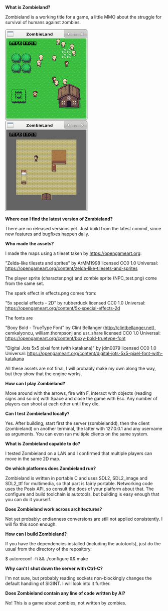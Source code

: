 __What is Zombieland?__

Zombieland is a working title for a game, a little MMO about the struggle for
survival of humans against zombies.

![A screenshot](https://raw.githubusercontent.com/andreamonaco/zombieland/refs/heads/main/screenshot1.png)
![Another screenshot](https://raw.githubusercontent.com/andreamonaco/zombieland/refs/heads/main/screenshot2.png)



__Where can I find the latest version of Zombieland?__

There are no released versions yet.  Just build from the latest commit, since
new features and bugfixes happen daily.



__Who made the assets?__

I made the maps using a tileset taken by https://opengameart.org:

"Zelda-like tilesets and sprites" by ArMM1998 licensed CC0 1.0 Universal:
https://opengameart.org/content/zelda-like-tilesets-and-sprites

The player sprite (character.png) and zombie sprite (NPC_test.png) come from the
same set.

The spark effect in effects.png comes from:

"5x special effects - 2D" by rubberduck licensed CC0 1.0 Universal:
https://opengameart.org/content/5x-special-effects-2d

The fonts are

"Boxy Bold - TrueType Font" by Clint Bellanger (http://clintbellanger.net),
cemkalyoncu, william.thompsonj and usr_share licensed CC0 1.0 Universal:
https://opengameart.org/content/boxy-bold-truetype-font

"Digital Jots 5x5 pixel font (with katakana)" by jdm0079 licensed CC0 1.0
Universal:
https://opengameart.org/content/digital-jots-5x5-pixel-font-with-katakana

All these assets are not final, I will probably make my own along the way, but
they show that the engine works.



__How can I play Zombieland?__

Move around with the arrows, fire with F, interact with objects (reading signs
and so on) with Space and close the game with Esc.  Any number of players can
shoot at each other until they die.



__Can I test Zombieland locally?__

Yes.  After building, start first the server (zombielandd), then the client
(zombieland) on another terminal, the latter with 127.0.0.1 and any username as
arguments.  You can even run multiple clients on the same system.



__What is Zombieland capable to do?__

I tested Zombieland on a LAN and I confirmed that multiple players can move in
the same 2D map.



__On which platforms does Zombieland run?__

Zombieland is written in portable C and uses SDL2, SDL2_image and SDL2_ttf for
multimedia, so that part is fairly portable.
Networking code uses the Posix API, so consult the docs of your platform about
that.
The configure and build toolchain is autotools, but building is easy enough that
you can do it yourself.



__Does Zombieland work across architectures?__

Not yet probably: endianness conversions are still not applied consistently.  I
will fix this soon enough.



__How can I build Zombieland?__

If you have the dependencies installed (including the autotools), just do the
usual from the directory of the repository:

 $ autoreconf -fi && ./configure && make



__Why can't I shut down the server with Ctrl-C?__

I'm not sure, but probably reading sockets non-blockingly changes the default
handling of SIGINT.  I will look into it further.



__Does Zombieland contain any line of code written by AI?__

No!  This is a game about zombies, not written by zombies.
